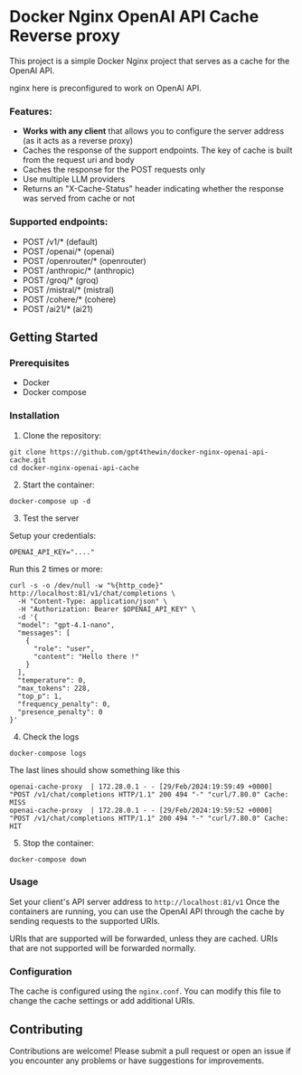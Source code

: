 # Docker Nginx OpenAI API Cache Reverse proxy

This project is a simple Docker Nginx project that serves as a cache for the OpenAI API.

nginx here is preconfigured to work on OpenAI API.

### Features:

- **Works with any client** that allows you to configure the server address (as it acts as a reverse proxy)
- Caches the response of the support endpoints. The key of cache is built from the request uri and body
- Caches the response for the POST requests only
- Use multiple LLM providers
- Returns an "X-Cache-Status" header indicating whether the response was served from cache or not

### Supported endpoints:

- POST /v1/* (default)
- POST /openai/* (openai)
- POST /openrouter/* (openrouter)
- POST /anthropic/* (anthropic)
- POST /groq/* (groq)
- POST /mistral/* (mistral)
- POST /cohere/* (cohere)
- POST /ai21/* (ai21)

## Getting Started

### Prerequisites

- Docker
- Docker compose

### Installation

1. Clone the repository:

```
git clone https://github.com/gpt4thewin/docker-nginx-openai-api-cache.git
cd docker-nginx-openai-api-cache
```

2. Start the container:

```
docker-compose up -d
```

3. Test the server

Setup your credentials:
```
OPENAI_API_KEY="...."
```

Run this 2 times or more:
```
curl -s -o /dev/null -w "%{http_code}" http://localhost:81/v1/chat/completions \
  -H "Content-Type: application/json" \
  -H "Authorization: Bearer $OPENAI_API_KEY" \
  -d '{
  "model": "gpt-4.1-nano",
  "messages": [
    {
      "role": "user",
      "content": "Hello there !"
    }
  ],
  "temperature": 0,
  "max_tokens": 228,
  "top_p": 1,
  "frequency_penalty": 0,
  "presence_penalty": 0
}'
```

4. Check the logs

```
docker-compose logs
```

The last lines should show something like this
```
openai-cache-proxy  | 172.28.0.1 - - [29/Feb/2024:19:59:49 +0000] "POST /v1/chat/completions HTTP/1.1" 200 494 "-" "curl/7.80.0" Cache: MISS
openai-cache-proxy  | 172.28.0.1 - - [29/Feb/2024:19:59:52 +0000] "POST /v1/chat/completions HTTP/1.1" 200 494 "-" "curl/7.80.0" Cache: HIT
```

5. Stop the container:

```
docker-compose down
```

### Usage

Set your client's API server address to `http://localhost:81/v1`
Once the containers are running, you can use the OpenAI API through the cache by sending requests to the supported URIs.

URIs that are supported will be forwarded, unless they are cached. 
URIs that are not supported will be forwarded normally.

### Configuration

The cache is configured using the `nginx.conf`. You can modify this file to change the cache settings or add additional URIs.

## Contributing

Contributions are welcome! Please submit a pull request or open an issue if you encounter any problems or have suggestions for improvements.
